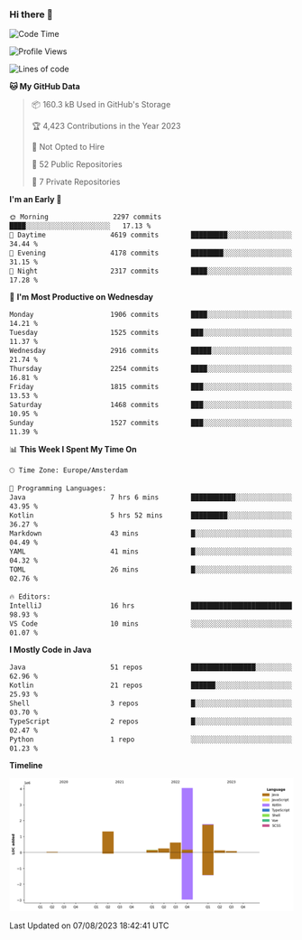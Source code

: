 ### Hi there 👋


<!--START_SECTION:waka-->
![Code Time](http://img.shields.io/badge/Code%20Time-3%2C467%20hrs%2038%20mins-blue)

![Profile Views](http://img.shields.io/badge/Profile%20Views-21-blue)

![Lines of code](https://img.shields.io/badge/From%20Hello%20World%20I%27ve%20Written-8.4%20million%20lines%20of%20code-blue)

**🐱 My GitHub Data** 

> 📦 160.3 kB Used in GitHub's Storage 
 > 
> 🏆 4,423 Contributions in the Year 2023
 > 
> 🚫 Not Opted to Hire
 > 
> 📜 52 Public Repositories 
 > 
> 🔑 7 Private Repositories 
 > 
**I'm an Early 🐤** 

```text
🌞 Morning                2297 commits        ████░░░░░░░░░░░░░░░░░░░░░   17.13 % 
🌆 Daytime                4619 commits        █████████░░░░░░░░░░░░░░░░   34.44 % 
🌃 Evening                4178 commits        ████████░░░░░░░░░░░░░░░░░   31.15 % 
🌙 Night                  2317 commits        ████░░░░░░░░░░░░░░░░░░░░░   17.28 % 
```
📅 **I'm Most Productive on Wednesday** 

```text
Monday                   1906 commits        ████░░░░░░░░░░░░░░░░░░░░░   14.21 % 
Tuesday                  1525 commits        ███░░░░░░░░░░░░░░░░░░░░░░   11.37 % 
Wednesday                2916 commits        █████░░░░░░░░░░░░░░░░░░░░   21.74 % 
Thursday                 2254 commits        ████░░░░░░░░░░░░░░░░░░░░░   16.81 % 
Friday                   1815 commits        ███░░░░░░░░░░░░░░░░░░░░░░   13.53 % 
Saturday                 1468 commits        ███░░░░░░░░░░░░░░░░░░░░░░   10.95 % 
Sunday                   1527 commits        ███░░░░░░░░░░░░░░░░░░░░░░   11.39 % 
```


📊 **This Week I Spent My Time On** 

```text
🕑︎ Time Zone: Europe/Amsterdam

💬 Programming Languages: 
Java                     7 hrs 6 mins        ███████████░░░░░░░░░░░░░░   43.95 % 
Kotlin                   5 hrs 52 mins       █████████░░░░░░░░░░░░░░░░   36.27 % 
Markdown                 43 mins             █░░░░░░░░░░░░░░░░░░░░░░░░   04.49 % 
YAML                     41 mins             █░░░░░░░░░░░░░░░░░░░░░░░░   04.32 % 
TOML                     26 mins             █░░░░░░░░░░░░░░░░░░░░░░░░   02.76 % 

🔥 Editors: 
IntelliJ                 16 hrs              █████████████████████████   98.93 % 
VS Code                  10 mins             ░░░░░░░░░░░░░░░░░░░░░░░░░   01.07 % 
```

**I Mostly Code in Java** 

```text
Java                     51 repos            ████████████████░░░░░░░░░   62.96 % 
Kotlin                   21 repos            ██████░░░░░░░░░░░░░░░░░░░   25.93 % 
Shell                    3 repos             █░░░░░░░░░░░░░░░░░░░░░░░░   03.70 % 
TypeScript               2 repos             █░░░░░░░░░░░░░░░░░░░░░░░░   02.47 % 
Python                   1 repo              ░░░░░░░░░░░░░░░░░░░░░░░░░   01.23 % 
```



**Timeline**

![Lines of Code chart](https://raw.githubusercontent.com/powercasgamer/powercasgamer/master/assets/bar_graph.png)


 Last Updated on 07/08/2023 18:42:41 UTC
<!--END_SECTION:waka-->
